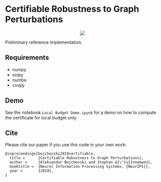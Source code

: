# Certifiable Robustness to Graph Perturbations

<p align="center">
<img src="https://www.in.tum.de/fileadmin/w00bws/daml/node_attack/node_attack.png">
</p>

Preliminary reference implementation.

## Requirements
* numpy
* scipy
* numba
* cvxpy 

## Demo
See the notebook `Local Budget Demo.ipynb` for a demo on how to compute the certificate for local budget only. 

## Cite
Please cite our paper if you use this code in your own work:

```
@inproceedings{bojchevski2019certifiable,
  title =      {Certifiable Robustness to Graph Perturbations},
  author =     {Aleksandar Bojchevski and Stephan G{\"{u}}nnemann},
  booktitle =  {Neural Information Processing Systems, {NeurIPS}},
  year =       {2019},
}
```
